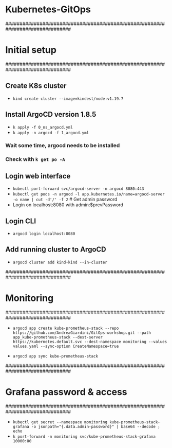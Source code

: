# Kubernetes-GitOps

###############################################################################
# Initial setup
###############################################################################

## Create K8s cluster

* `kind create cluster --image=kindest/node:v1.19.7`

## Install ArgoCD version 1.8.5

* `k apply -f 0_ns_argocd.yml`
* `k apply -n argocd -f 1_argocd.yml`

### Wait some time, argocd needs to be installed
### Check with `k get po -A`

## Login web interface

* `kubectl port-forward svc/argocd-server -n argocd 8080:443`
* `kubectl get pods -n argocd -l app.kubernetes.io/name=argocd-server -o name | cut -d'/' -f 2` # Get admin password
* Login on localhost:8080 with admin:$prevPassword

## Login CLI

* `argocd login localhost:8080`

## Add running cluster to ArgoCD

* `argocd cluster add kind-kind --in-cluster`

###############################################################################
# Monitoring
###############################################################################

* `argocd app create kube-prometheus-stack --repo
  https://github.com/AndreaGiardini/GitOps-workshop.git --path
  app_kube-prometheus-stack --dest-server https://kubernetes.default.svc
  --dest-namespace monitoring --values values.yaml --sync-option
  CreateNamespace=true`

* `argocd app sync kube-prometheus-stack`

###############################################################################
# Grafana password & access
###############################################################################

* `kubectl get secret --namespace monitoring kube-prometheus-stack-grafana
  -o jsonpath="{.data.admin-password}" | base64 --decode ; echo`
* `k port-forward -n monitoring svc/kube-prometheus-stack-grafana 10000:80`

